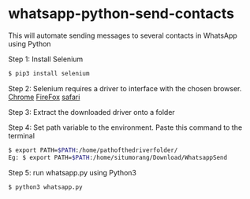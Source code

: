 # whatsapp-python-send-contacts
This will automate sending messages to several contacts in WhatsApp using Python

Step 1: Install Selenium 
```sh
$ pip3 install selenium
```

Step 2: Selenium requires a driver to interface with the chosen browser.
[Chrome](https://sites.google.com/a/chromium.org/chromedriver/downloads)
[FireFox](https://github.com/mozilla/geckodriver/releases)
[safari](https://webkit.org/blog/6900/webdriver-support-in-safari-10)

Step 3: Extract the downloaded driver onto a folder

Step 4: Set path variable to the environment. Paste this command to the terminal
```sh
$ export PATH=$PATH:/home/pathofthedriverfolder/
Eg: $ export PATH=$PATH:/home/situmorang/Download/WhatsappSend
```
Step 5: run whatsapp.py using Python3
```sh
$ python3 whatsapp.py